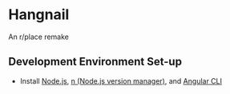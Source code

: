 # Hangnail

An r/place remake

## Development Environment Set-up

- Install [Node.js](https://nodejs.org/en/), [n (Node.js version manager)](https://github.com/tj/n#installation), and [Angular CLI](https://angular.io/cli#installing-angular-cli)
